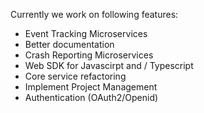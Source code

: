 Currently we work on following features:

- Event Tracking Microservices
- Better documentation
- Crash Reporting Microservices
- Web SDK for Javascirpt and / Typescript
- Core service refactoring
- Implement Project Management
- Authentication (OAuth2/Openid)

